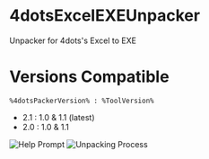 # 4dotsExcelEXEUnpacker
Unpacker for 4dots's Excel to EXE

# Versions Compatible
```%4dotsPackerVersion% : %ToolVersion%```
- 2.1 : 1.0 & 1.1 (latest)
- 2.0 : 1.0 & 1.1

![Help Prompt](https://i.imgur.com/HerEKL6.png)
![Unpacking Process](https://i.imgur.com/wqSEklQ.png)
